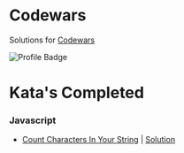 # Codewars
Solutions for [Codewars](https://www.codewars.com "Codewars")

![Profile Badge](https://www.codewars.com/users/ghostboi/badges/large)

# Kata's Completed

### Javascript
* [Count Characters In Your String](https://www.codewars.com/kata/52efefcbcdf57161d4000091) | [Solution](https://github.com/charliepja/codewars/blob/master/Javascript/6Kyu/count_char_string.js)
